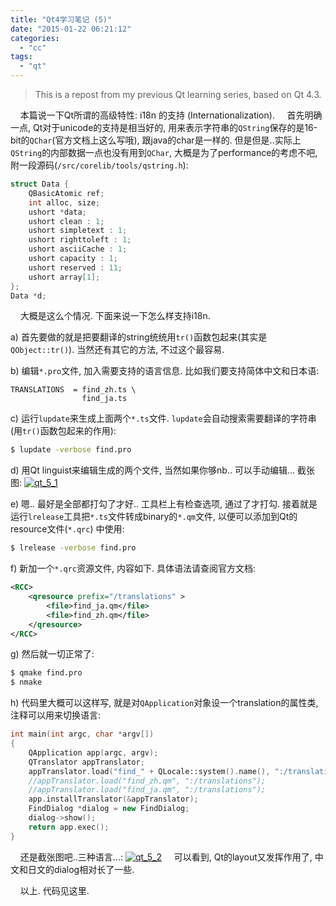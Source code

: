 ```yaml
---
title: "Qt4学习笔记 (5)"
date: "2015-01-22 06:21:12"
categories: 
  - "cc"
tags: 
  - "qt"
---
```


> This is a repost from my previous Qt learning series, based on Qt 4.3.

    本篇说一下Qt所谓的高级特性: i18n 的支持 (Internationalization).     首先明确一点, Qt对于unicode的支持是相当好的, 用来表示字符串的`QString`保存的是16-bit的`QChar`(官方文档上这么写哦), 跟java的char是一样的. 但是但是..实际上`QString`的内部数据一点也没有用到`QChar`, 大概是为了performance的考虑不吧, 附一段源码(`/src/corelib/tools/qstring.h`):

```cpp
struct Data {
    QBasicAtomic ref;
    int alloc, size;
    ushort *data;
    ushort clean : 1;
    ushort simpletext : 1;
    ushort righttoleft : 1;
    ushort asciiCache : 1;
    ushort capacity : 1;
    ushort reserved : 11;
    ushort array[1];
};
Data *d;
```

    大概是这么个情况. 下面来说一下怎么样支持i18n.

a) 首先要做的就是把要翻译的string统统用`tr()`函数包起来(其实是`QObject::tr()`). 当然还有其它的方法, 不过这个最容易.

b) 编辑`*.pro`文件, 加入需要支持的语言信息. 比如我们要支持简体中文和日本语:

```
TRANSLATIONS  = find_zh.ts \
                find_ja.ts
```

c) 运行`lupdate`来生成上面两个`*.ts`文件. `lupdate`会自动搜索需要翻译的字符串(用`tr()`函数包起来的作用):

```bash
$ lupdate -verbose find.pro
```

d) 用Qt linguist来编辑生成的两个文件, 当然如果你够nb.. 可以手动编辑... 截张图: [![qt_5_1](images/16337673892_4be9c0c8c1_o.jpg)](https://www.flickr.com/photos/gonwan1985/16337673892 "qt_5_1")

e) 嗯.. 最好是全部都打勾了才好.. 工具栏上有检查选项, 通过了才打勾. 接着就是运行`lrelease`工具把`*.ts`文件转成binary的`*.qm`文件, 以便可以添加到Qt的resource文件(`*.qrc`) 中使用:

```bash
$ lrelease -verbose find.pro
```

f) 新加一个`*.qrc`资源文件, 内容如下. 具体语法请查阅官方文档:

```xml
<RCC>
    <qresource prefix="/translations" >
        <file>find_ja.qm</file>
        <file>find_zh.qm</file>
    </qresource>
</RCC>
```

g) 然后就一切正常了:

```bash
$ qmake find.pro
$ nmake
```

h) 代码里大概可以这样写, 就是对`QApplication`对象设一个translation的属性类, 注释可以用来切换语言:

```cpp
int main(int argc, char *argv[])
{
    QApplication app(argc, argv);
    QTranslator appTranslator;
    appTranslator.load("find_" + QLocale::system().name(), ":/translations");
    //appTranslator.load("find_zh.qm", ":/translations");
    //appTranslator.load("find_ja.qm", ":/translations");
    app.installTranslator(&appTranslator);
    FindDialog *dialog = new FindDialog;
    dialog->show();
    return app.exec();
}
```

    还是截张图吧..三种语言...: [![qt_5_2](images/16338532745_b162fdec9a_o.jpg)](https://www.flickr.com/photos/gonwan1985/16338532745 "qt_5_2")     可以看到, Qt的layout又发挥作用了, 中文和日文的dialog相对长了一些.

    以上. 代码见这里.
